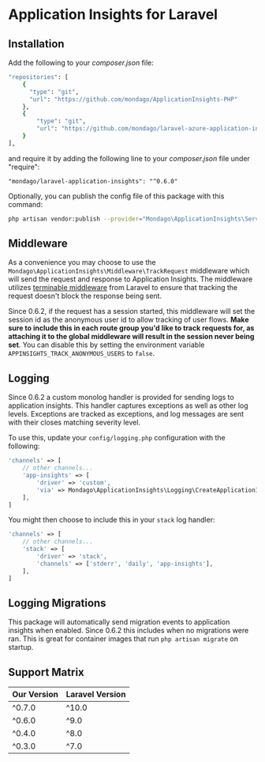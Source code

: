 # Application Insights for Laravel

## Installation

Add the following to your _composer.json_ file:

```bash
"repositories": [
    {
      "type": "git",
      "url": "https://github.com/mondago/ApplicationInsights-PHP"
    },
    {
        "type": "git",
        "url": "https://github.com/mondago/laravel-azure-application-insights"
    }
],
```

and require it by adding the following line to your _composer.json_ file under "require":

```
"mondago/laravel-application-insights": "^0.6.0"
```

Optionally, you can publish the config file of this package with this command:

```bash
php artisan vendor:publish --provider="Mondago\ApplicationInsights\ServiceProvider"
```

## Middleware

As a convenience you may choose to use the `Mondago\ApplicationInsights\Middleware\TrackRequest` middleware which will send the request and response to Application Insights.
The middleware utilizes [terminable middleware](https://laravel.com/docs/8.x/middleware#terminable-middleware) from Laravel to ensure that tracking the request doesn't block the response being sent.

Since 0.6.2, if the request has a session started, this middleware will set the session id as the anonymous user id to allow tracking of user flows.
**Make sure to include this in each route group you'd like to track requests for, as attaching it to the global middleware will result in the session never being set**.
You can disable this by setting the environment variable `APPINSIGHTS_TRACK_ANONYMOUS_USERS` to `false`.

## Logging

Since 0.6.2 a custom monolog handler is provided for sending logs to application insights.
This handler captures exceptions as well as other log levels.
Exceptions are tracked as exceptions, and log messages are sent with their closes matching severity level.

To use this, update your `config/logging.php` configuration with the following:

```php
'channels' => [
    // other channels...
    'app-insights' => [
        'driver' => 'custom',
        'via' => Mondago\ApplicationInsights\Logging\CreateApplicationInsightsLogger::class,
    ],
]
```

You might then choose to include this in your `stack` log handler:

```php
'channels' => [
    // other channels...
    'stack' => [
        'driver' => 'stack',
        'channels' => ['stderr', 'daily', 'app-insights'],
    ],
]
```

## Logging Migrations

This package will automatically send migration events to application insights when enabled.
Since 0.6.2 this includes when no migrations were ran. This is great for container images that run `php artisan migrate` on startup.

## Support Matrix

| Our Version | Laravel Version |
|-------------|-----------------|
| ^0.7.0      | ^10.0           |
| ^0.6.0      | ^9.0            |
| ^0.4.0      | ^8.0            |
| ^0.3.0      | ^7.0            |

